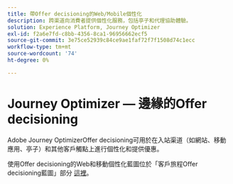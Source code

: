 ```yaml
---
title: 帶Offer decisioning的Web/Mobile個性化
description: 跨渠道向消費者提供個性化服務，包括亭子和代理協助體驗。
solution: Experience Platform, Journey Optimizer
exl-id: f2a6e7fd-c8bb-4356-8ca1-96956662ecf5
source-git-commit: 3e75ce52939c84ce9ae1faf72f7f1508d74c1ecc
workflow-type: tm+mt
source-wordcount: '74'
ht-degree: 0%

---
```


# Journey Optimizer — 邊緣的Offer decisioning

Adobe Journey OptimizerOffer decisioning可用於在入站渠道（如網站、移動應用、亭子）和其他客戶觸點上進行個性化和提供優惠。

使用Offer decisioning的Web和移動個性化藍圖位於「客戶旅程Offer decisioning藍圖」部分 [這裡](../customer-journeys/offer_decisioning/offers-edge.md)。
